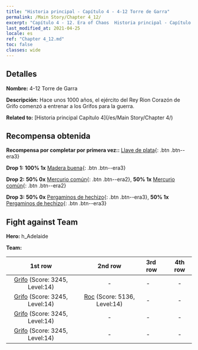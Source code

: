 ```yaml
---
title: "Historia principal - Capítulo 4 - 4-12 Torre de Garra"
permalink: /Main Story/Chapter 4_12/
excerpt: "Capítulo 4 - 12. Era of Chaos  Historia principal - Capítulo 4_12. 4-12 Torre de Garra"
last_modified_at: 2021-04-25
locale: es
ref: "Chapter 4_12.md"
toc: false
classes: wide
---
```


## Detalles

 **Nombre:** 4-12 Torre de Garra

 **Descripción:** Hace unos 1000 años, el ejército del Rey Rion Corazón de Grifo comenzó a entrenar a los Grifos para la guerra.

 **Related to:** [Historia principal Capítulo 4](/es/Main Story/Chapter 4/)

## Recompensa obtenida

 **Recompensa por completar por primera vez::** [Llave de plata](/ItemsES/con_693/){: .btn .btn--era3}

 **Drop 1:** **100% 1x** [Madera buena](/ItemsES/mat_13/){: .btn .btn--era3}

 **Drop 2:** **50% 0x** [Mercurio común](/ItemsES/mat_8/){: .btn .btn--era2}, **50% 1x** [Mercurio común](/ItemsES/mat_8/){: .btn .btn--era2}

 **Drop 3:** **50% 0x** [Pergaminos de hechizo](/ItemsES/con_694/){: .btn .btn--era3}, **50% 1x** [Pergaminos de hechizo](/ItemsES/con_694/){: .btn .btn--era3}


## Fight against Team
 **Hero:** h_Adelaide

 **Team:**


  | 1st row | 2nd row | 3rd row | 4th row |
  |:----:|:----:|:----|:----:|
  | [Grifo](/es/units/Griffin/) (Score: 3245, Level:14)  | - | - | - |
  | [Grifo](/es/units/Griffin/) (Score: 3245, Level:14)  | [Roc](/es/units/Roc/) (Score: 5136, Level:14)  | - | - |
  | [Grifo](/es/units/Griffin/) (Score: 3245, Level:14)  | - | - | - |
  | [Grifo](/es/units/Griffin/) (Score: 3245, Level:14)  | - | - | - |


